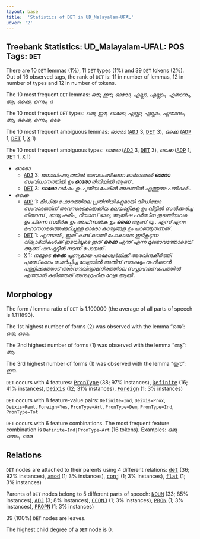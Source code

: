 ```yaml
---
layout: base
title:  'Statistics of DET in UD_Malayalam-UFAL'
udver: '2'
---
```


## Treebank Statistics: UD_Malayalam-UFAL: POS Tags: `DET`

There are 10 `DET` lemmas (1%), 11 `DET` types (1%) and 39 `DET` tokens (2%).
Out of 16 observed tags, the rank of `DET` is: 11 in number of lemmas, 12 in number of types and 12 in number of tokens.

The 10 most frequent `DET` lemmas: <em>ഒരു, ഈ, ഓരോ, എല്ലാ, എല്ലാം, ഏതാനും, ആ, ഒക്കെ, ഒന്നും, ദ</em>

The 10 most frequent `DET` types:  <em>ഒരു, ഈ, ഓരോ, എല്ലാ, എല്ലാം, ഏതാനും, ആ, ഒക്കെ, ഒന്നും, ഒരേ</em>

The 10 most frequent ambiguous lemmas: <em>ഓരോ</em> (<tt><a href="ml_ufal-pos-ADJ.html">ADJ</a></tt> 3, <tt><a href="ml_ufal-pos-DET.html">DET</a></tt> 3), <em>ഒക്കെ</em> (<tt><a href="ml_ufal-pos-ADP.html">ADP</a></tt> 1, <tt><a href="ml_ufal-pos-DET.html">DET</a></tt> 1, <tt><a href="ml_ufal-pos-X.html">X</a></tt> 1)

The 10 most frequent ambiguous types:  <em>ഓരോ</em> (<tt><a href="ml_ufal-pos-ADJ.html">ADJ</a></tt> 3, <tt><a href="ml_ufal-pos-DET.html">DET</a></tt> 3), <em>ഒക്കെ</em> (<tt><a href="ml_ufal-pos-ADP.html">ADP</a></tt> 1, <tt><a href="ml_ufal-pos-DET.html">DET</a></tt> 1, <tt><a href="ml_ufal-pos-X.html">X</a></tt> 1)


* <em>ഓരോ</em>
  * <tt><a href="ml_ufal-pos-ADJ.html">ADJ</a></tt> 3: <em>ജനാധിപത്യത്തിൽ‍ അവലംബിക്കുന്ന മാർ‍ഗങ്ങൾ‍ <b>ഓരോ</b> സംവിധാനത്തിൽ ഉം <b>ഓരോ</b> രീതിയിൽ ആണ് .</em>
  * <tt><a href="ml_ufal-pos-DET.html">DET</a></tt> 3: <em><b>ഓരോ</b> വർഷം ഉം പുതിയ പേരിൽ അരങ്ങില്‍ എത്തുന്നു പനികൾ .</em>
* <em>ഒക്കെ</em>
  * <tt><a href="ml_ufal-pos-ADP.html">ADP</a></tt> 1: <em>മീഡിയ ഫോറത്തിലെ പ്രതിനിധികളുമായി വീഡിയോ സംവാദത്തിന് അവസരമൊരുക്കിയ മലയാളികള ഉം വീട്ടിൽ സൽക്കരിച്ച നിയാസ്‌ , ഭാര്യ ഷമീം , റിയാസ്‌ ഭാര്യ ആയിഷ ഫർസീന തുടങ്ങിയവര ഉം പിന്നെ സമീർക ഉം അഫ്‌സൽക ഉം <b>ഒക്കെ</b> ആണ് യു . എസ് എന്ന മഹാനഗരത്തെക്കുറിച്ചുള്ള ഓരോ കാര്യങ്ങള ഉം പറഞ്ഞുതന്നത് .</em>
  * <tt><a href="ml_ufal-pos-DET.html">DET</a></tt> 1: <em>എന്നാൽ , ഇത് കണ്ട് മടങ്ങി പോകാതെ ഇടികൂടുന്ന വിദ്യാർഥികൾക്ക് ഇടയിലൂടെ ഇത് <b>ഒക്കെ</b> എന്ത് എന്ന മുഖഭാവത്തോടെയ് ആണ് ഷറഫുദ്ദീൻ നടന്ന് പോയത് .</em>
  * <tt><a href="ml_ufal-pos-X.html">X</a></tt> 1: <em>നമ്മുടെ <b>ഒക്കെ</b> പുണ്യമായ പരമേശ്വർജിക്ക് അരവിന്ദകീർത്തി പുരസ്‌കാരം സമർപ്പിച്ച വേളയിൽ അതിന് സാക്ഷ്യം വഹിക്കാൻ പള്ളിക്കത്തോട് അരവന്ദവിദ്യാമന്ദിരത്തിലെ സപ്താഹമണ്ഡപത്തിൽ എത്താൻ കഴിഞ്ഞത് അനുഗ്രഹീത വേള ആയി .</em>

## Morphology

The form / lemma ratio of `DET` is 1.100000 (the average of all parts of speech is 1.111893).

The 1st highest number of forms (2) was observed with the lemma “ഒരു”: <em>ഒരു, ഒരേ</em>.

The 2nd highest number of forms (1) was observed with the lemma “ആ”: <em>ആ</em>.

The 3rd highest number of forms (1) was observed with the lemma “ഈ”: <em>ഈ</em>.

`DET` occurs with 4 features: <tt><a href="ml_ufal-feat-PronType.html">PronType</a></tt> (38; 97% instances), <tt><a href="ml_ufal-feat-Definite.html">Definite</a></tt> (16; 41% instances), <tt><a href="ml_ufal-feat-Deixis.html">Deixis</a></tt> (12; 31% instances), <tt><a href="ml_ufal-feat-Foreign.html">Foreign</a></tt> (1; 3% instances)

`DET` occurs with 8 feature-value pairs: `Definite=Ind`, `Deixis=Prox`, `Deixis=Remt`, `Foreign=Yes`, `PronType=Art`, `PronType=Dem`, `PronType=Ind`, `PronType=Tot`

`DET` occurs with 6 feature combinations.
The most frequent feature combination is `Definite=Ind|PronType=Art` (16 tokens).
Examples: <em>ഒരു, ഒന്നും, ഒരേ</em>


## Relations

`DET` nodes are attached to their parents using 4 different relations: <tt><a href="ml_ufal-dep-det.html">det</a></tt> (36; 92% instances), <tt><a href="ml_ufal-dep-amod.html">amod</a></tt> (1; 3% instances), <tt><a href="ml_ufal-dep-conj.html">conj</a></tt> (1; 3% instances), <tt><a href="ml_ufal-dep-flat.html">flat</a></tt> (1; 3% instances)

Parents of `DET` nodes belong to 5 different parts of speech: <tt><a href="ml_ufal-pos-NOUN.html">NOUN</a></tt> (33; 85% instances), <tt><a href="ml_ufal-pos-ADJ.html">ADJ</a></tt> (3; 8% instances), <tt><a href="ml_ufal-pos-CCONJ.html">CCONJ</a></tt> (1; 3% instances), <tt><a href="ml_ufal-pos-PRON.html">PRON</a></tt> (1; 3% instances), <tt><a href="ml_ufal-pos-PROPN.html">PROPN</a></tt> (1; 3% instances)

39 (100%) `DET` nodes are leaves.

The highest child degree of a `DET` node is 0.

